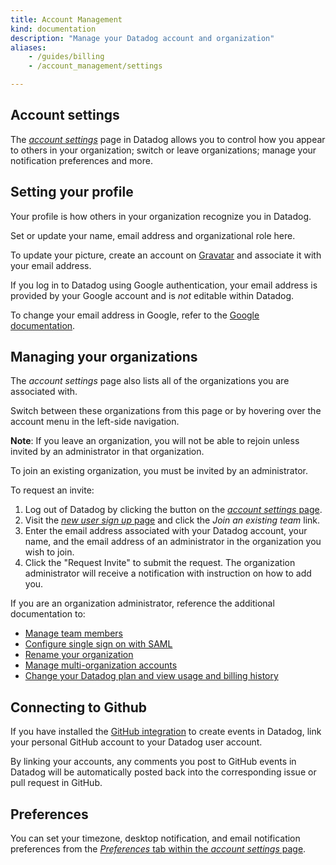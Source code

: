 ```yaml
---
title: Account Management
kind: documentation
description: "Manage your Datadog account and organization"
aliases:
    - /guides/billing
    - /account_management/settings

---
```


## Account settings

The *[account settings][1]* page in Datadog allows you to control how you appear to others in your organization; switch or leave organizations; manage your notification preferences and more.

## Setting your profile

Your profile is how others in your organization recognize you in Datadog. 

Set or update your name, email address and organizational role here.  

To update your picture, create an account on [Gravatar][2] and associate it with your email address.

If you log in to Datadog using Google authentication, your email address is provided by your Google account and is *not* editable within Datadog. 

To change your email address in Google, refer to the [Google documentation][3].

## Managing your organizations

The *account settings* page also lists all of the organizations you are associated with. 

Switch between these organizations from this page or by hovering over the account menu in the left-side navigation.  

**Note**: If you leave an organization, you will not be able to rejoin unless invited by an administrator in that organization.

To join an existing organization, you must be invited by an administrator. 

To request an invite:

1. Log out of Datadog by clicking the button on the [*account settings* page][12].
2. Visit the [*new user sign up* page][4] and click the *Join an existing team* link.
3. Enter the email address associated with your Datadog account, your name, and the email address of an administrator in the organization you wish to join.
4. Click the "Request Invite" to submit the request. The organization administrator will receive a notification with instruction on how to add you.

If you are an organization administrator, reference the additional documentation to:

* [Manage team members][5]
* [Configure single sign on with SAML][6]
* [Rename your organization][7]
* [Manage multi-organization accounts][8]
* [Change your Datadog plan and view usage and billing history][9]

## Connecting to Github

If you have installed the [GitHub integration][10] to create events in Datadog, link your personal GitHub account to your Datadog user account. 

By linking your accounts, any comments you post to GitHub events in Datadog will be automatically posted back into the corresponding issue or pull request in GitHub.

## Preferences

You can set your timezone, desktop notification, and email notification preferences from the [*Preferences* tab within the *account settings* page][11].

[1]: https://app.datadoghq.com/account/profile
[2]: https://gravatar.com/
[3]: https://support.google.com/accounts/answer/19870?hl=en
[4]: https://app.datadoghq.com/signup
[5]: /account_management/team
[6]: /account_management/saml
[7]: /account_management/org_settings#change-your-organization-name
[8]: /account_management/multi_organization
[9]: /account_management/org_settings
[10]: https://docs.datadoghq.com/integrations/github/
[11]: https://app.datadoghq.com/account/preferences
[12]: https://app.datadoghq.com/account/profile
